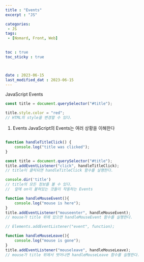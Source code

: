 ```yaml
---
title : "Events"
excerpt : "JS"

categories: 
 - JS
tags: 
 - [Nomard, Front, Web]

 
toc : true
toc_sticky : true



date : 2023-06-15
last_modified_dat : 2023-06-15
---
```

<div class='notice--info' markdown='1'>
JavaScript Events
</div>

```JavaScript
const title = document.querySelector("#title");

title.style.color = "red"; 
// HTML의 style을 변경할 수 있다.
```

1. Events
JavaScript의 Events는 여러 상황을 이해한다
```JavaScript

function handleTitleClick() {
    console.log("title was clicked");
}

const title = document.querySelector("#title");
title.addEventListener("click", handleTitleClick);
// title이 클릭되면 handleTitleClick 함수를 실행한다.

console.dir('title')
// title의 모든 정보를 볼 수 있다.
//  앞에 on이 붙혀있는 것들이 작동하는 Events

function handleMouseEvent(){
    console.log("mouse is here");
}
title.addEventListener("mouseenter", handleMouseEvent);
// mouse가 title 위에 있으면 handleMouseEvent 함수를 실행한다.

// Elements.addEventListener("event", function);

function handleMouseLeave(){
    console.log("mouse is gone");
}
title.addEventListener("mouseleave", handleMouseLeave);
// mouse가 title 위에서 벗어나면 handleMouseLeave 함수를 실행한다.


```
